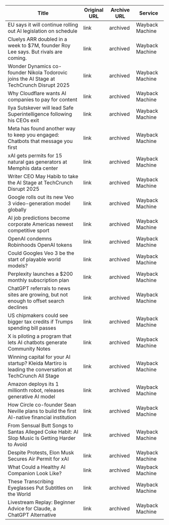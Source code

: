 | Title | Original URL | Archive URL | Service |
|---|---|---|---|
| EU says it will continue rolling out AI legislation on schedule | link | archived | Wayback Machine |
| Cluelys ARR doubled in a week to $7M, founder Roy Lee says. But rivals are coming. | link | archived | Wayback Machine |
| Wonder Dynamics co-founder Nikola Todorovic joins the AI Stage at TechCrunch Disrupt 2025 | link | archived | Wayback Machine |
| Why Cloudflare wants AI companies to pay for content | link | archived | Wayback Machine |
| Ilya Sutskever will lead Safe Superintelligence following his CEOs exit | link | archived | Wayback Machine |
| Meta has found another way to keep you engaged: Chatbots that message you first | link | archived | Wayback Machine |
| xAI gets permits for 15 natural gas generators at Memphis data center | link | archived | Wayback Machine |
| Writer CEO May Habib to take the AI Stage at TechCrunch Disrupt 2025 | link | archived | Wayback Machine |
| Google rolls out its new Veo 3 video-generation model globally | link | archived | Wayback Machine |
| AI job predictions become corporate Americas newest competitive sport | link | archived | Wayback Machine |
| OpenAI condemns Robinhoods OpenAI tokens | link | archived | Wayback Machine |
| Could Googles Veo 3 be the start of playable world models? | link | archived | Wayback Machine |
| Perplexity launches a $200 monthly subscription plan | link | archived | Wayback Machine |
| ChatGPT referrals to news sites are growing, but not enough to offset search declines | link | archived | Wayback Machine |
| US chipmakers could see bigger tax credits if Trumps spending bill passes | link | archived | Wayback Machine |
| X is piloting a program that lets AI chatbots generate Community Notes | link | archived | Wayback Machine |
| Winning capital for your AI startup? Kleida Martiro is leading the conversation at TechCrunch All Stage | link | archived | Wayback Machine |
| Amazon deploys its 1 millionth robot, releases generative AI model | link | archived | Wayback Machine |
| How Circle co-founder Sean Neville plans to build the first AI-native financial institution | link | archived | Wayback Machine |
| From Sensual Butt Songs to Santas Alleged Coke Habit: AI Slop Music Is Getting Harder to Avoid | link | archived | Wayback Machine |
| Despite Protests, Elon Musk Secures Air Permit for xAI | link | archived | Wayback Machine |
| What Could a Healthy AI Companion Look Like? | link | archived | Wayback Machine |
| These Transcribing Eyeglasses Put Subtitles on the World | link | archived | Wayback Machine |
| Livestream Replay: Beginner Advice for Claude, a ChatGPT Alternative | link | archived | Wayback Machine |
